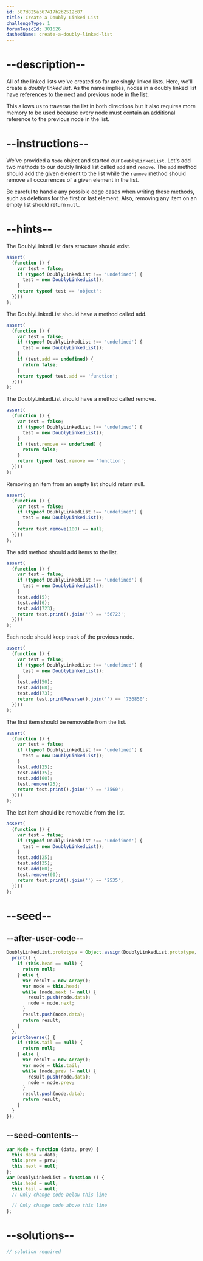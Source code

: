 ```yaml
---
id: 587d825a367417b2b2512c87
title: Create a Doubly Linked List
challengeType: 1
forumTopicId: 301626
dashedName: create-a-doubly-linked-list
---
```


# --description--

All of the linked lists we've created so far are singly linked lists. Here, we'll create a <dfn>doubly linked list</dfn>. As the name implies, nodes in a doubly linked list have references to the next and previous node in the list.

This allows us to traverse the list in both directions but it also requires more memory to be used because every node must contain an additional reference to the previous node in the list.

# --instructions--

We've provided a `Node` object and started our `DoublyLinkedList`. Let's add two methods to our doubly linked list called `add` and `remove`. The `add` method should add the given element to the list while the `remove` method should remove all occurrences of a given element in the list.

Be careful to handle any possible edge cases when writing these methods, such as deletions for the first or last element. Also, removing any item on an empty list should return `null`.

# --hints--

The DoublyLinkedList data structure should exist.

```js
assert(
  (function () {
    var test = false;
    if (typeof DoublyLinkedList !== 'undefined') {
      test = new DoublyLinkedList();
    }
    return typeof test == 'object';
  })()
);
```

The DoublyLinkedList should have a method called add.

```js
assert(
  (function () {
    var test = false;
    if (typeof DoublyLinkedList !== 'undefined') {
      test = new DoublyLinkedList();
    }
    if (test.add == undefined) {
      return false;
    }
    return typeof test.add == 'function';
  })()
);
```

The DoublyLinkedList should have a method called remove.

```js
assert(
  (function () {
    var test = false;
    if (typeof DoublyLinkedList !== 'undefined') {
      test = new DoublyLinkedList();
    }
    if (test.remove == undefined) {
      return false;
    }
    return typeof test.remove == 'function';
  })()
);
```

Removing an item from an empty list should return null.

```js
assert(
  (function () {
    var test = false;
    if (typeof DoublyLinkedList !== 'undefined') {
      test = new DoublyLinkedList();
    }
    return test.remove(100) == null;
  })()
);
```

The add method should add items to the list.

```js
assert(
  (function () {
    var test = false;
    if (typeof DoublyLinkedList !== 'undefined') {
      test = new DoublyLinkedList();
    }
    test.add(5);
    test.add(6);
    test.add(723);
    return test.print().join('') == '56723';
  })()
);
```

Each node should keep track of the previous node.

```js
assert(
  (function () {
    var test = false;
    if (typeof DoublyLinkedList !== 'undefined') {
      test = new DoublyLinkedList();
    }
    test.add(50);
    test.add(68);
    test.add(73);
    return test.printReverse().join('') == '736850';
  })()
);
```

The first item should be removable from the list.

```js
assert(
  (function () {
    var test = false;
    if (typeof DoublyLinkedList !== 'undefined') {
      test = new DoublyLinkedList();
    }
    test.add(25);
    test.add(35);
    test.add(60);
    test.remove(25);
    return test.print().join('') == '3560';
  })()
);
```

The last item should be removable from the list.

```js
assert(
  (function () {
    var test = false;
    if (typeof DoublyLinkedList !== 'undefined') {
      test = new DoublyLinkedList();
    }
    test.add(25);
    test.add(35);
    test.add(60);
    test.remove(60);
    return test.print().join('') == '2535';
  })()
);
```

# --seed--

## --after-user-code--

```js
DoublyLinkedList.prototype = Object.assign(DoublyLinkedList.prototype, {
  print() {
    if (this.head == null) {
      return null;
    } else {
      var result = new Array();
      var node = this.head;
      while (node.next != null) {
        result.push(node.data);
        node = node.next;
      }
      result.push(node.data);
      return result;
    }
  },
  printReverse() {
    if (this.tail == null) {
      return null;
    } else {
      var result = new Array();
      var node = this.tail;
      while (node.prev != null) {
        result.push(node.data);
        node = node.prev;
      }
      result.push(node.data);
      return result;
    }
  }
});
```

## --seed-contents--

```js
var Node = function (data, prev) {
  this.data = data;
  this.prev = prev;
  this.next = null;
};
var DoublyLinkedList = function () {
  this.head = null;
  this.tail = null;
  // Only change code below this line

  // Only change code above this line
};
```

# --solutions--

```js
// solution required
```
